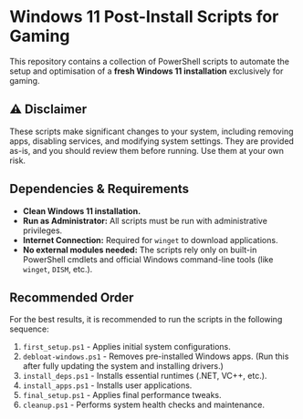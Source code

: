 # Windows 11 Post-Install Scripts for Gaming

This repository contains a collection of PowerShell scripts to automate the setup and optimisation of a **fresh Windows 11 installation** exclusively for gaming.

## ⚠️ Disclaimer

These scripts make significant changes to your system, including removing apps, disabling services, and modifying system settings. They are provided as-is, and you should review them before running. Use them at your own risk.

## Dependencies & Requirements

* **Clean Windows 11 installation.**
* **Run as Administrator:** All scripts must be run with administrative privileges.
* **Internet Connection:** Required for `winget` to download applications.
* **No external modules needed:** The scripts rely only on built-in PowerShell cmdlets and official Windows command-line tools (like `winget`, `DISM`, etc.).

## Recommended Order

For the best results, it is recommended to run the scripts in the following sequence:

1.  `first_setup.ps1` - Applies initial system configurations.
2.  `debloat-windows.ps1` - Removes pre-installed Windows apps. (Run this after fully updating the system and installing drivers.)
3.  `install_deps.ps1` - Installs essential runtimes (.NET, VC++, etc.).
4.  `install_apps.ps1` - Installs user applications.
5.  `final_setup.ps1` - Applies final performance tweaks.
6.  `cleanup.ps1` - Performs system health checks and maintenance.

